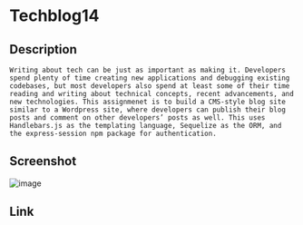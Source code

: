 # Techblog14
## Description
```
Writing about tech can be just as important as making it. Developers spend plenty of time creating new applications and debugging existing codebases, but most developers also spend at least some of their time reading and writing about technical concepts, recent advancements, and new technologies. This assignmenet is to build a CMS-style blog site similar to a Wordpress site, where developers can publish their blog posts and comment on other developers’ posts as well. This uses Handlebars.js as the templating language, Sequelize as the ORM, and the express-session npm package for authentication.
```
## Screenshot
![image](https://github.com/CodyCCL/Techblog14/assets/142187489/fe7aa927-9048-45ab-a414-afa801eeaf8f)

## Link
